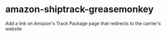 # amazon-shiptrack-greasemonkey
Add a link on Amazon's Track Package page that redirects to the carrier's website
